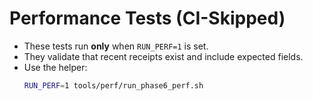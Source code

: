 # Performance Tests (CI-Skipped)

- These tests run **only** when `RUN_PERF=1` is set.
- They validate that recent receipts exist and include expected fields.
- Use the helper:
  ~~~bash
  RUN_PERF=1 tools/perf/run_phase6_perf.sh
  ~~~
